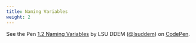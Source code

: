 ```yaml
---
title: Naming Variables
weight: 2
---
```


<p data-height="600" data-theme-id="33744" data-slug-hash="a097ac9fdd7336bdde595ff8100a1476" data-default-tab="js" data-user="lsuddem" data-embed-version="2" data-pen-title="1.2 Naming Variables" class="codepen">See the Pen <a href="https://codepen.io/lsuddem/pen/a097ac9fdd7336bdde595ff8100a1476/">1.2 Naming Variables</a> by LSU DDEM (<a href="https://codepen.io/lsuddem">@lsuddem</a>) on <a href="https://codepen.io">CodePen</a>.</p>
<script async src="https://static.codepen.io/assets/embed/ei.js"></script>